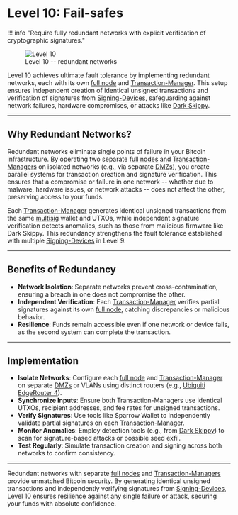 # Level 10: Fail-safes

!!! info "Require fully redundant networks with explicit verification of cryptographic signatures."
    <figure markdown>
    ![Level 10](/images/levels-Level-10.drawio.png)
      <figcaption>Level 10 -- redundant networks</figcaption>
    </figure>

Level 10 achieves ultimate fault tolerance by implementing redundant networks, each with its own [full node](level-4.md) and [Transaction-Manager](../appendix/airgapped-computer.md). 
This setup ensures independent creation of identical unsigned transactions and verification of signatures from [Signing-Devices](../appendix/airgapped-computer.md),
 safeguarding against network failures, hardware compromises, or attacks like [Dark Skippy](https://darkskippy.com).




---

## Why Redundant Networks?

Redundant networks eliminate single points of failure in your Bitcoin infrastructure. 
By operating two separate [full nodes](level-4.md) and [Transaction-Managers](../appendix/airgapped-computer.md) on isolated networks (e.g., via separate [DMZs](level-8.md)),
 you create parallel systems for transaction creation and signature verification. 
This ensures that a compromise or failure in one network -- whether due to malware, hardware issues, or network attacks -- does not affect the other, preserving access to your funds.

Each [Transaction-Manager](../appendix/airgapped-computer.md) generates identical unsigned transactions from the same [multisig](level-7.md) wallet and UTXOs,
 while independent signature verification detects anomalies, such as those from malicious firmware like Dark Skippy. 
This redundancy strengthens the fault tolerance established with multiple [Signing-Devices](../appendix/airgapped-computer.md) in Level 9.



---

## Benefits of Redundancy

- **Network Isolation**: Separate networks prevent cross-contamination, ensuring a breach in one does not compromise the other.
- **Independent Verification**: Each [Transaction-Manager](../appendix/airgapped-computer.md) verifies partial signatures against its own [full node](level-4.md), catching discrepancies or malicious behavior.
- **Resilience**: Funds remain accessible even if one network or device fails, as the second system can complete the transaction.



---

## Implementation

- **Isolate Networks**: Configure each [full node](level-4.md) and [Transaction-Manager](../appendix/airgapped-computer.md) on separate [DMZs](level-8.md) or VLANs using distinct routers (e.g., [Ubiquiti EdgeRouter 4](https://www.ui.com/edgemax/edgerouter-4/)).
- **Synchronize Inputs**: Ensure both Transaction-Managers use identical UTXOs, recipient addresses, and fee rates for unsigned transactions.
- **Verify Signatures**: Use tools like Sparrow Wallet to independently validate partial signatures on each [Transaction-Manager](../appendix/airgapped-computer.md).
- **Monitor Anomalies**: Employ detection tools (e.g., from [Dark Skippy](https://darkskippy.com)) to scan for signature-based attacks or possible seed exfil.
- **Test Regularly**: Simulate transaction creation and signing across both networks to confirm consistency.




---

Redundant networks with separate [full nodes](level-4.md) and [Transaction-Managers](../appendix/airgapped-computer.md) provide unmatched Bitcoin security. By generating identical unsigned transactions and independently verifying signatures from [Signing-Devices](../appendix/airgapped-computer.md), Level 10 ensures resilience against any single failure or attack, securing your funds with absolute confidence.

























